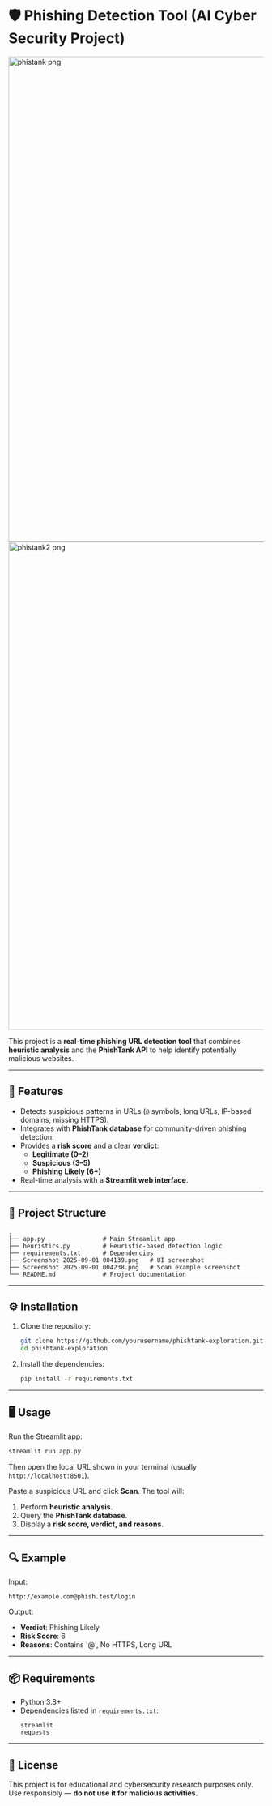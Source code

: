 # 🛡️ Phishing Detection Tool (AI Cyber Security Project)

<img width="1413" height="958" alt="phistank png" src="https://github.com/user-attachments/assets/fc918b1d-10a6-422e-b813-4aa092cc2ae6" />
<img width="1491" height="963" alt="phistank2 png" src="https://github.com/user-attachments/assets/dd988916-a97d-4a6c-a8cc-4bfd3befb7a9" />




This project is a **real-time phishing URL detection tool** that combines **heuristic analysis** and the **PhishTank API** to help identify potentially malicious websites.

---

## 🚀 Features
- Detects suspicious patterns in URLs (`@` symbols, long URLs, IP-based domains, missing HTTPS).
- Integrates with **PhishTank database** for community-driven phishing detection.
- Provides a **risk score** and a clear **verdict**:  
  - **Legitimate (0–2)**  
  - **Suspicious (3–5)**  
  - **Phishing Likely (6+)**
- Real-time analysis with a **Streamlit web interface**.

---

## 📂 Project Structure
```
.
├── app.py                # Main Streamlit app
├── heuristics.py         # Heuristic-based detection logic
├── requirements.txt      # Dependencies
├── Screenshot 2025-09-01 004139.png   # UI screenshot
├── Screenshot 2025-09-01 004238.png   # Scan example screenshot
└── README.md             # Project documentation
```

---

## ⚙️ Installation
1. Clone the repository:
   ```bash
   git clone https://github.com/yourusername/phishtank-exploration.git
   cd phishtank-exploration
   ```

2. Install the dependencies:
   ```bash
   pip install -r requirements.txt
   ```

---

## 🖥️ Usage
Run the Streamlit app:
```bash
streamlit run app.py
```
Then open the local URL shown in your terminal (usually `http://localhost:8501`).

Paste a suspicious URL and click **Scan**. The tool will:
1. Perform **heuristic analysis**.
2. Query the **PhishTank database**.
3. Display a **risk score, verdict, and reasons**.

---

## 🔍 Example
Input:
```
http://example.com@phish.test/login
```
Output:
- **Verdict**: Phishing Likely  
- **Risk Score**: 6  
- **Reasons**: Contains '@', No HTTPS, Long URL

---

## 📦 Requirements
- Python 3.8+
- Dependencies listed in `requirements.txt`:
  ```
  streamlit
  requests
  ```

---

## 📜 License
This project is for educational and cybersecurity research purposes only.  
Use responsibly — **do not use it for malicious activities**.
